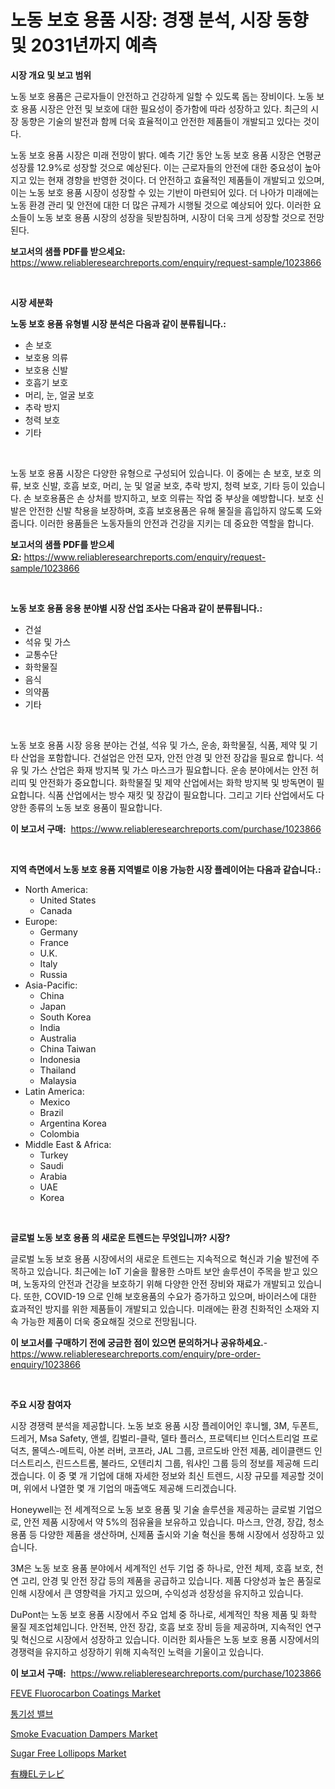 <p><h1>노동 보호 용품 시장: 경쟁 분석, 시장 동향 및 2031년까지 예측</h1></p><p><strong>시장 개요 및 보고 범위</strong></p>
<p><p>노동 보호 용품은 근로자들이 안전하고 건강하게 일할 수 있도록 돕는 장비이다. 노동 보호 용품 시장은 안전 및 보호에 대한 필요성이 증가함에 따라 성장하고 있다. 최근의 시장 동향은 기술의 발전과 함께 더욱 효율적이고 안전한 제품들이 개발되고 있다는 것이다. </p><p>노동 보호 용품 시장은 미래 전망이 밝다. 예측 기간 동안 노동 보호 용품 시장은 연평균 성장률 12.9%로 성장할 것으로 예상된다. 이는 근로자들의 안전에 대한 중요성이 높아지고 있는 현재 경향을 반영한 것이다. 더 안전하고 효율적인 제품들이 개발되고 있으며, 이는 노동 보호 용품 시장이 성장할 수 있는 기반이 마련되어 있다. 더 나아가 미래에는 노동 환경 관리 및 안전에 대한 더 많은 규제가 시행될 것으로 예상되어 있다. 이러한 요소들이 노동 보호 용품 시장의 성장을 뒷받침하며, 시장이 더욱 크게 성장할 것으로 전망된다.</p></p>
<p><strong>보고서의 샘플 PDF를 받으세요:</strong> <a href="https://www.reliableresearchreports.com/enquiry/request-sample/1023866">https://www.reliableresearchreports.com/enquiry/request-sample/1023866</a></p>
<p>&nbsp;</p>
<p><strong>시장 세분화</strong></p>
<p><strong>노동 보호 용품 유형별 시장 분석은 다음과 같이 분류됩니다.:</strong></p>
<p><ul><li>손 보호</li><li>보호용 의류</li><li>보호용 신발</li><li>호흡기 보호</li><li>머리, 눈, 얼굴 보호</li><li>추락 방지</li><li>청력 보호</li><li>기타</li></ul></p>
<p>&nbsp;</p>
<p><p>노동 보호 용품 시장은 다양한 유형으로 구성되어 있습니다. 이 중에는 손 보호, 보호 의류, 보호 신발, 호흡 보호, 머리, 눈 및 얼굴 보호, 추락 방지, 청력 보호, 기타 등이 있습니다. 손 보호용품은 손 상처를 방지하고, 보호 의류는 작업 중 부상을 예방합니다. 보호 신발은 안전한 신발 착용을 보장하며, 호흡 보호용품은 유해 물질을 흡입하지 않도록 도와줍니다. 이러한 용품들은 노동자들의 안전과 건강을 지키는 데 중요한 역할을 합니다.</p></p>
<p><strong>보고서의 샘플 PDF를 받으세요:</strong>&nbsp;<a href="https://www.reliableresearchreports.com/enquiry/request-sample/1023866">https://www.reliableresearchreports.com/enquiry/request-sample/1023866</a></p>
<p>&nbsp;</p>
<p><strong> 노동 보호 용품 응용 분야별 시장 산업 조사는 다음과 같이 분류됩니다.:</strong></p>
<p><ul><li>건설</li><li>석유 및 가스</li><li>교통수단</li><li>화학물질</li><li>음식</li><li>의약품</li><li>기타</li></ul></p>
<p>&nbsp;</p>
<p><p>노동 보호 용품 시장 응용 분야는 건설, 석유 및 가스, 운송, 화학물질, 식품, 제약 및 기타 산업을 포함합니다. 건설업은 안전 모자, 안전 안경 및 안전 장갑을 필요로 합니다. 석유 및 가스 산업은 화재 방지복 및 가스 마스크가 필요합니다. 운송 분야에서는 안전 허리띠 및 안전화가 중요합니다. 화학물질 및 제약 산업에서는 화학 방지복 및 방독면이 필요합니다. 식품 산업에서는 방수 재킷 및 장갑이 필요합니다. 그리고 기타 산업에서도 다양한 종류의 노동 보호 용품이 필요합니다.</p></p>
<p><strong>이 보고서 구매:</strong>&nbsp; <a href="https://www.reliableresearchreports.com/purchase/1023866">https://www.reliableresearchreports.com/purchase/1023866</a></p>
<p>&nbsp;</p>
<p><strong>지역 측면에서 노동 보호 용품 지역별로 이용 가능한 시장 플레이어는 다음과 같습니다.:</strong></p>
<p><ul>
    <li>
        North America:
        <ul>
            <li>United States</li>
            <li>Canada</li>
        </ul>
    </li>
    <li>
        Europe:
        <ul>
            <li>Germany</li>
            <li>France</li>
            <li>U.K.</li>
            <li>Italy</li>
            <li>Russia</li>
        </ul>
    </li>
    <li>
        Asia-Pacific:
        <ul>
            <li>China</li>
            <li>Japan</li>
            <li>South Korea</li>
            <li>India</li>
            <li>Australia</li>
            <li>China Taiwan</li>
            <li>Indonesia</li>
            <li>Thailand</li>
            <li>Malaysia</li>
        </ul>
    </li>
    <li>
        Latin America:
        <ul>
            <li>Mexico</li>
            <li>Brazil</li>
            <li>Argentina Korea</li>
            <li>Colombia</li>
        </ul>
    </li>
    <li>
        Middle East & Africa:
        <ul>
            <li>Turkey</li>
            <li>Saudi</li>
            <li>Arabia</li>
            <li>UAE</li>
            <li>Korea</li>
        </ul>
    </li>
    </ul></p>
<p>&nbsp;</p>
<p><strong>글로벌 노동 보호 용품 의 새로운 트렌드는 무엇입니까? 시장?</strong></p>
<p><p>글로벌 노동 보호 용품 시장에서의 새로운 트렌드는 지속적으로 혁신과 기술 발전에 주목하고 있습니다. 최근에는 IoT 기술을 활용한 스마트 보안 솔루션이 주목을 받고 있으며, 노동자의 안전과 건강을 보호하기 위해 다양한 안전 장비와 재료가 개발되고 있습니다. 또한, COVID-19 으로 인해 보호용품의 수요가 증가하고 있으며, 바이러스에 대한 효과적인 방지를 위한 제품들이 개발되고 있습니다. 미래에는 환경 친화적인 소재와 지속 가능한 제품이 더욱 중요해질 것으로 전망됩니다.</p></p>
<p><strong>이 보고서를 구매하기 전에 궁금한 점이 있으면 문의하거나 공유하세요.</strong>- <a href="https://www.reliableresearchreports.com/enquiry/pre-order-enquiry/1023866">https://www.reliableresearchreports.com/enquiry/pre-order-enquiry/1023866</a></p>
<p>&nbsp;</p>
<p><strong>주요 시장 참여자</strong></p>
<p><p>시장 경쟁력 분석을 제공합니다. 노동 보호 용품 시장 플레이어인 후니웰, 3M, 두폰트, 드레거, Msa Safety, 앤셀, 킴벌리-클락, 델타 플러스, 프로텍티브 인더스트리얼 프로덕츠, 몰덱스-메트릭, 아본 러버, 코프라, JAL 그룹, 코르도바 안전 제품, 레이클랜드 인더스트리스, 린드스트롬, 불라드, 오텐리치 그룹, 워샤인 그룹 등의 정보를 제공해 드리겠습니다. 이 중 몇 개 기업에 대해 자세한 정보와 최신 트렌드, 시장 규모를 제공할 것이며, 위에서 나열한 몇 개 기업의 매출액도 제공해 드리겠습니다.</p><p>Honeywell는 전 세계적으로 노동 보호 용품 및 기술 솔루션을 제공하는 글로벌 기업으로, 안전 제품 시장에서 약 5%의 점유율을 보유하고 있습니다. 마스크, 안경, 장갑, 청소용품 등 다양한 제품을 생산하며, 신제품 출시와 기술 혁신을 통해 시장에서 성장하고 있습니다.</p><p>3M은 노동 보호 용품 분야에서 세계적인 선두 기업 중 하나로, 안전 체제, 호흡 보호, 천연 고리, 안경 및 안전 장갑 등의 제품을 공급하고 있습니다. 제품 다양성과 높은 품질로 인해 시장에서 큰 영향력을 가지고 있으며, 수익성과 성장성을 유지하고 있습니다.</p><p>DuPont는 노동 보호 용품 시장에서 주요 업체 중 하나로, 세계적인 착용 제품 및 화학 물질 제조업체입니다. 안전복, 안전 장갑, 호흡 보호 장비 등을 제공하며, 지속적인 연구 및 혁신으로 시장에서 성장하고 있습니다. 이러한 회사들은 노동 보호 용품 시장에서의 경쟁력을 유지하고 성장하기 위해 지속적인 노력을 기울이고 있습니다.</p></p>
<p><strong>이 보고서 구매:</strong>&nbsp;&nbsp;<a href="https://www.reliableresearchreports.com/purchase/1023866">https://www.reliableresearchreports.com/purchase/1023866</a></p>
<p><p><a href="https://github.com/CliffMedina6/Market-Research-Report-List-3/blob/main/feve-fluorocarbon-coatings-market.md">FEVE Fluorocarbon Coatings Market</a></p><p><a href="https://github.com/vsr06p4p49/Market-Research-Report-List-1/blob/main/6493873395.md">통기성 밸브</a></p><p><a href="https://issuu.com/reportprime-2/docs/smoke-evacuation-dampers-market-size-2030.pptx">Smoke Evacuation Dampers Market</a></p><p><a href="https://issuu.com/reportprime-2/docs/sugar-free-lollipops-market-size-2030.pptx">Sugar Free Lollipops Market</a></p><p><a href="https://github.com/cbigkbh02719/Market-Research-Report-List-1/blob/main/3928259703.md">有機ELテレビ</a></p></p>
